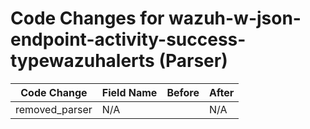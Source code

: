 # Code Changes for wazuh-w-json-endpoint-activity-success-typewazuhalerts (Parser)

| Code Change | Field Name | Before | After |
|-------------|------------|--------|-------|
| removed_parser | N/A |  | N/A |